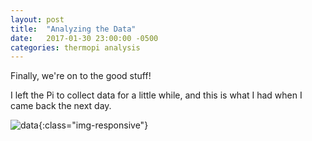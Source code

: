 ```yaml
---
layout: post
title:  "Analyzing the Data"
date:   2017-01-30 23:00:00 -0500
categories: thermopi analysis
---
```


Finally, we're on to the good stuff!

I left the Pi to collect data for a little while, and this is what I 
had when I came back the next day.

![data]({{site.url}}/assets/2017-01-22-collecting-data/data.png){:class="img-responsive"}